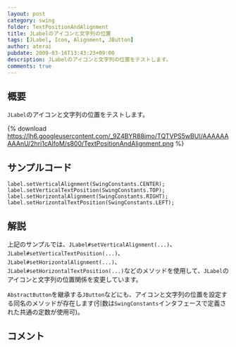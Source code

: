 ```yaml
---
layout: post
category: swing
folder: TextPositionAndAlignment
title: JLabelのアイコンと文字列の位置
tags: [JLabel, Icon, Alignment, JButton]
author: aterai
pubdate: 2009-03-16T13:43:23+09:00
description: JLabelのアイコンと文字列の位置をテストします。
comments: true
---
```

## 概要
`JLabel`のアイコンと文字列の位置をテストします。

{% download https://lh6.googleusercontent.com/_9Z4BYR88imo/TQTVPS5wBUI/AAAAAAAAAnU/2hri1cAlfoM/s800/TextPositionAndAlignment.png %}

## サンプルコード
<pre class="prettyprint"><code>label.setVerticalAlignment(SwingConstants.CENTER);
label.setVerticalTextPosition(SwingConstants.TOP);
label.setHorizontalAlignment(SwingConstants.RIGHT);
label.setHorizontalTextPosition(SwingConstants.LEFT);
</code></pre>

## 解説
上記のサンプルでは、`JLabel#setVerticalAlignment(...)`、`JLabel#setVerticalTextPosition(...)`、`JLabel#setHorizontalAlignment(...)`、`JLabel#setHorizontalTextPosition(...)`などのメソッドを使用して、`JLabel`のアイコンと文字列の位置関係を変更しています。

`AbstractButton`を継承する`JButton`などにも、アイコンと文字列の位置を設定する同名のメソッドが存在します(引数は`SwingConstants`インタフェースで定義された共通の定数が使用可)。

## コメント
